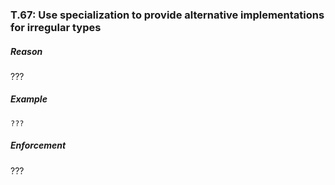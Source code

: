 ### <a name="Rt-specialization2"></a>T.67: Use specialization to provide alternative implementations for irregular types

##### Reason

 ???

##### Example

    ???

##### Enforcement

???

